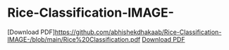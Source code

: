 # Rice-Classification-IMAGE-
[Download PDF]https://github.com/abhishekdhakaab/Rice-Classification-IMAGE-/blob/main/Rice%20Classification.pdf
[Download PDF]([myfile.pdf](https://github.com/abhishekdhakaab/Rice-Classification-IMAGE-/blob/main/Rice%20Classification.pdf))
